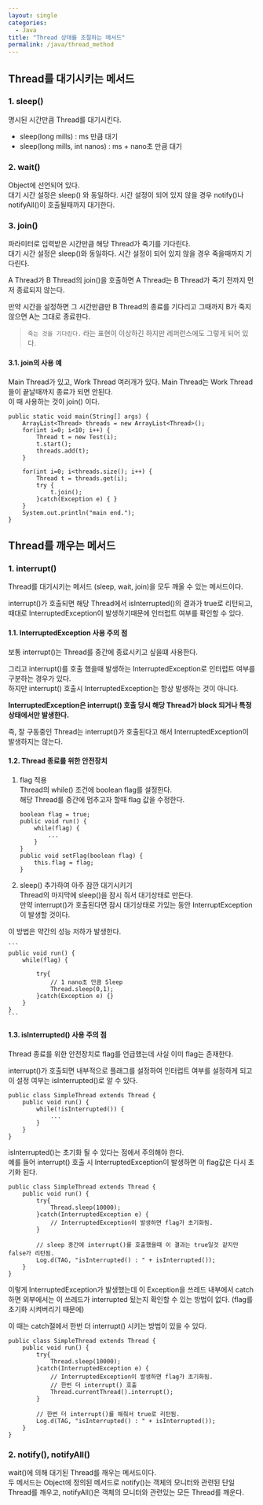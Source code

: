 ```yaml
---
layout: single
categories: 
  - Java
title: "Thread 상태를 조절하는 메서드"
permalink: /java/thread_method
---
```



## Thread를 대기시키는 메서드

### 1. sleep()
 명시된 시간만큼 Thread를 대기시킨다.
 
 - sleep(long mills) : ms 만큼 대기
 - sleep(long mills, int nanos) : ms + nano초 만큼 대기

### 2. wait()
 Object에 선언되어 있다. <br/>
 대기 시간 설정은 sleep() 와 동일하다. 시간 설정이 되어 있지 않을 경우 notify()나 notifyAll()이 호출될때까지 대기한다.

### 3. join()
 파라미터로 입력받은 시간만큼 해당 Thread가 죽기를 기다린다. <br/>
 대기 시간 설정은 sleep()와 동일하다. 시간 설정이 되어 있지 않을 경우 죽을때까지 기다린다. <br/>
 
 A Thread가 B Thread의 join()을 호출하면 A Thread는 B Thread가 죽기 전까지 먼저 종료되지 않는다. <br/>
 
 만약 시간을 설정하면 그 시간만큼만 B Thread의 종료를 기다리고 그때까지 B가 죽지 않으면 A는 그대로 종료한다.
 
> `죽는 것을 기다린다.` 라는 표현이 이상하긴 하지만 레퍼런스에도 그렇게 되어 있다. 

#### 3.1. join의 사용 예 
 Main Thread가 있고, Work Thread 여러개가 있다. Main Thread는 Work Thread들이 끝날때까지 종료가 되면 안된다. <br/>
 이 때 사용하는 것이 join() 이다.
 
```
public static void main(String[] args) {
	ArrayList<Thread> threads = new ArrayList<Thread>();
	for(int i=0; i<10; i++) {
		Thread t = new Test(i);
		t.start();
		threads.add(t);
	}

	for(int i=0; i<threads.size(); i++) {
		Thread t = threads.get(i);
		try {
			t.join();
		}catch(Exception e) { }
	}
	System.out.println("main end.");
}
``` 

## Thread를 깨우는 메서드
 
### 1. interrupt()
 Thread를 대기시키는 메서드 (sleep, wait, join)을 모두 깨울 수 있는 메서드이다. <br/>
 
 interrupt()가 호출되면 해당 Thread에서 isInterrupted()의 결과가 true로 리턴되고, 때대로 InterruptedException이 발생하기때문에 인터럽트 여부를 확인할 수 있다.
  
#### 1.1. InterruptedException 사용 주의 점
 보통 interrupt()는 Thread를 중간에 종료시키고 싶을떄 사용한다. <br/>
 
 그리고 interrupt()를 호출 했을때 발생하는 InterruptedException로 인터럽트 여부를 구분하는 경우가 있다. <br/>
 하지만 interrupt() 호출시 InterruptedException는 항상 발생하는 것이 아니다. 
 
 **InterruptedException은 interrupt() 호출 당시 해당 Thread가 block 되거나 특정 상태에서만 발생한다.**
 
 즉, 잘 구동중인 Thread는 interrupt()가 호출된다고 해서 InterruptedException이 발생하지는 않는다.
 
#### 1.2. Thread 종료를 위한 안전장치

 1. flag 적용 <br/>
  Thread의 while() 조건에 boolean flag를 설정한다. <br/>
  해당 Thread를 중간에 멈추고자 할때 flag 값을 수정한다.

	```
	boolean flag = true;
	public void run() {
		while(flag) {
			...
		}		
	}
	public void setFlag(boolean flag) {
		this.flag = flag;
	}
	```
  
 2. sleep() 추가하여 아주 잠깐 대기시키기 <br/>
  Thread의 마지막에 sleep()을 잠시 줘서 대기상태로 만든다. <br/>
  만약 interrupt()가 호출된다면 잠시 대기상태로 가있는 동안 InterruptException이 발생할 것이다.
  
  이 방법은 약간의 성능 저하가 발생한다.
  
	```
	public void run() {
		while(flag) {
			
			try{
				// 1 nano초 만큼 Sleep
				Thread.sleep(0,1);
			}catch(Exception e) {}
		}		
	}
	```

#### 1.3. isInterrupted() 사용 주의 점
 Thread 종료를 위한 안전장치로 flag를 언급했는데 사실 이미 flag는 존재한다. <br/>
 
 interrupt()가 호출되면 내부적으로 플래그를 설정하여 인터럽트 여부를 설정하게 되고 이 설정 여부는 isInterrupted()로 알 수 있다. <br/>

```
public class SimpleThread extends Thread {
	public void run() {
		while(!isInterrupted()) {
			...
		}
	}
}
``` 

 isInterrupted()는 초기화 될 수 있다는 점에서 주의해야 한다. <br/>
 예를 들어 interrupt() 호출 시 InterruptedException이 발생하면 이 flag값은 다시 초기화 된다.
 
```
public class SimpleThread extends Thread {
	public void run() {
		try{
			Thread.sleep(10000);	
		}catch(InterruptedException e) {
			// InterruptedException이 발생하면 flag가 초기화됨.
		}
		
		// sleep 중간에 interrupt()를 호출했을때 이 결과는 true일것 같지만 false가 리턴됨.
		Log.d(TAG, "isInterrupted() : " + isInterrupted());
	}
}
```
 
 이렇게 InterruptedException가 발생했는데 이 Exception을 쓰레드 내부에서 catch하면 외부에서는 이 쓰레드가 interrupted 됬는지 확인할 수 있는 방법이 없다. (flag를 초기화 시켜버리기 때문에) <br/>
 
 이 때는 catch절에서 한번 더 interrupt() 시키는 방법이 있을 수 있다.
 
```
public class SimpleThread extends Thread {
	public void run() {
		try{
			Thread.sleep(10000);	
		}catch(InterruptedException e) {
			// InterruptedException이 발생하면 flag가 초기화됨.
			// 한번 더 interrupt() 호출
			Thread.currentThread().interrupt();
		}
		
		// 한번 더 interrupt()를 해줘서 true로 리턴됨.
		Log.d(TAG, "isInterrupted() : " + isInterrupted());
	}
}
```

  
### 2. notify(), notifyAll()
 wait()에 의해 대기된 Thread를 깨우는 메서드이다. <br/>
 두 메서드는 Object에 정의된 메서드로 notify()는 객체의 모니터와 관련된 단일 Thread를 깨우고, notifyAll()은 객체의 모니터와 관련있는 모든 Thread를 깨운다. 
  
  
  
  
  
  
  
  